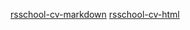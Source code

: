[rsschool-cv-markdown](https://tripli33.github.io/rsschool-cv/cv)
[rsschool-cv-html](https://tripli33.github.io/rsschool-cv/)